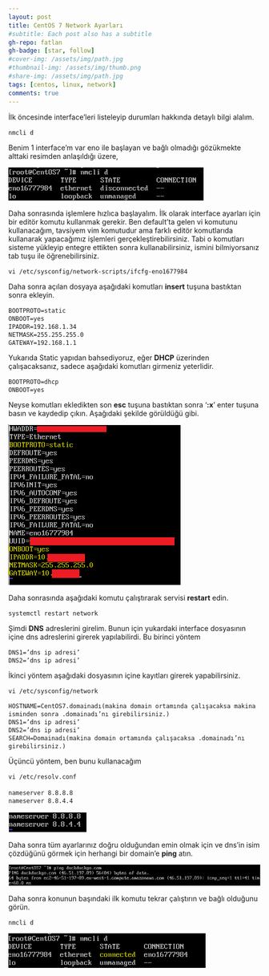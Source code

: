 ```yaml
---
layout: post
title: CentOS 7 Network Ayarları
#subtitle: Each post also has a subtitle
gh-repo: fatlan
gh-badge: [star, follow]
#cover-img: /assets/img/path.jpg
#thumbnail-img: /assets/img/thumb.png
#share-img: /assets/img/path.jpg
tags: [centos, linux, network]
comments: true
---
```

İlk öncesinde interface’leri listeleyip durumları hakkında detaylı bilgi alalım.

~~~
nmcli d
~~~

Benim 1 interface’m var eno ile başlayan ve bağlı olmadığı gözükmekte alttaki resimden anlaşıldığı üzere,

![Crepe](assets/img/cent7-net-conf/cnw01.png)

Daha sonrasında işlemlere hızlıca başlayalım. İlk olarak interface ayarları için bir editör komutu kullanmak gerekir. Ben default’ta gelen vi komutunu kullanacağım, tavsiyem vim komutudur ama farklı editör komutlarıda kullanarak yapacağımız işlemleri gerçekleştirebilirsiniz. Tabi o komutları sisteme yükleyip entegre ettikten sonra kullanabilirsiniz, ismini bilmiyorsanız tab tuşu ile öğrenebilirsiniz.

~~~
vi /etc/sysconfig/network-scripts/ifcfg-eno1677984
~~~

Daha sonra açılan dosyaya aşağıdaki komutları **insert** tuşuna bastıktan sonra ekleyin.

~~~
BOOTPROTO=static
ONBOOT=yes
IPADDR=192.168.1.34
NETMASK=255.255.255.0
GATEWAY=192.168.1.1
~~~

Yukarıda Static yapıdan bahsediyoruz, eğer **DHCP** üzerinden çalışacaksanız, sadece aşağıdaki komutları girmeniz yeterlidir.

~~~
BOOTPROTO=dhcp
ONBOOT=yes
~~~

Neyse komutları ekledikten son **esc** tuşuna bastıktan sonra ‘**:x**’ enter tuşuna basın ve kaydedip çıkın. Aşağıdaki şekilde görüldüğü gibi.

![Crepe](assets/img/cent7-net-conf/cnw02.png)

Daha sonrasında aşağıdaki komutu çalıştırarak servisi **restart** edin.

~~~
systemctl restart network
~~~

Şimdi **DNS** adreslerini girelim.
Bunun için yukardaki interface dosyasının içine dns adreslerini girerek yapılabilirdi. Bu birinci yöntem

~~~
DNS1=’dns ip adresi’
DNS2=’dns ip adresi’
~~~

İkinci yöntem aşağıdaki dosyasının içine kayıtları girerek yapabilirsiniz.

~~~
vi /etc/sysconfig/network
~~~

~~~
HOSTNAME=CentOS7.domainadı(makina domain ortamında çalışacaksa makina isminden sonra .domainadı’nı girebilirsiniz.)
DNS1=’dns ip adresi’
DNS2=’dns ip adresi’
SEARCH=Domainadı(makina domain ortamında çalışacaksa .domainadı’nı girebilirsiniz.)
~~~

Üçüncü yöntem, ben bunu kullanacağım

~~~
vi /etc/resolv.conf

nameserver 8.8.8.8
nameserver 8.8.4.4
~~~

![Crepe](assets/img/cent7-net-conf/cnw03.png)

Daha sonra tüm ayarlarınız doğru olduğundan emin olmak için ve dns’in isim çözdüğünü görmek için herhangi bir domain’e **ping** atın.

![Crepe](assets/img/cent7-net-conf/cnw04.png)

Daha sonra konunun başındaki ilk komutu tekrar çalıştırın ve bağlı olduğunu görün.

~~~
nmcli d
~~~

![Crepe](assets/img/cent7-net-conf/cnw05.png)